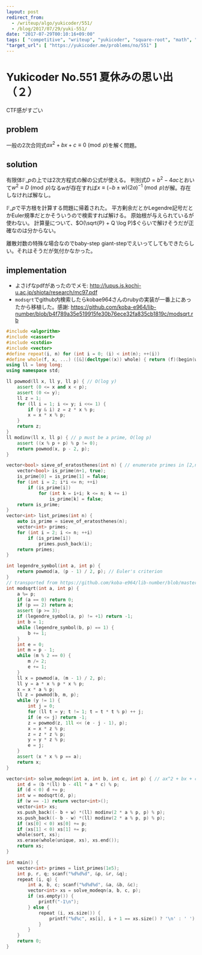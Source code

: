 ```yaml
---
layout: post
redirect_from:
  - /writeup/algo/yukicoder/551/
  - /blog/2017/07/29/yuki-551/
date: "2017-07-29T00:10:16+09:00"
tags: [ "competitive", "writeup", "yukicoder", "square-root", "math", "modulo" ]
"target_url": [ "https://yukicoder.me/problems/no/551" ]
---
```


# Yukicoder No.551 夏休みの思い出（２）

CTF感がすごい

## problem

一般の$2$次合同式$ax^2 + bx + c \equiv 0 \pmod{p}$を解く問題。

## solution

有限体$\mathbb{F}\_p$の上では$2$次方程式の解の公式が使える。
判別式$D = b^2 - 4ac$とおいて$w^2 \equiv D \pmod{p}$なる$w$が存在すれば$x \equiv (- b \pm w)(2a)^{-1} \pmod{p}$が解。存在しなければ解なし。

$\mathbb{F}\_p$で平方根を計算する問題に帰着された。
平方剰余だとかLegendre記号だとかEuler規準だとかそういうので検索すれば解ける。
原始根が与えられているが使わない。
計算量について、$O(\sqrt{P} + Q \log P)$ぐらいで解けそうだが正確なのは分からない。

離散対数の特殊な場合なのでbaby-step giant-stepでえいってしてもできたらしい。それはそうだが気付かなかった。

## implementation

-   よさげなpdfがあったのでメモ: <http://lupus.is.kochi-u.ac.jp/shiota/research/mc97.pdf>
-   `modsqrt`でgithub内検索したらkobae964さんのrubyの実装が一番上にあったから移植した。感謝: <https://github.com/koba-e964/lib-number/blob/b4f789a35e519915fe30b76ece32fa835cb1819c/modsqrt.rb>

``` c++
#include <algorithm>
#include <cassert>
#include <cstdio>
#include <vector>
#define repeat(i, n) for (int i = 0; (i) < int(n); ++(i))
#define whole(f, x, ...) ([&](decltype((x)) whole) { return (f)(begin(whole), end(whole), ## __VA_ARGS__); })(x)
using ll = long long;
using namespace std;

ll powmod(ll x, ll y, ll p) { // O(log y)
    assert (0 <= x and x < p);
    assert (0 <= y);
    ll z = 1;
    for (ll i = 1; i <= y; i <<= 1) {
        if (y & i) z = z * x % p;
        x = x * x % p;
    }
    return z;
}
ll modinv(ll x, ll p) { // p must be a prime, O(log p)
    assert ((x % p + p) % p != 0);
    return powmod(x, p - 2, p);
}

vector<bool> sieve_of_eratosthenes(int n) { // enumerate primes in [2,n] with O(n log log n)
    vector<bool> is_prime(n+1, true);
    is_prime[0] = is_prime[1] = false;
    for (int i = 2; i*i <= n; ++i)
        if (is_prime[i])
            for (int k = i+i; k <= n; k += i)
                is_prime[k] = false;
    return is_prime;
}
vector<int> list_primes(int n) {
    auto is_prime = sieve_of_eratosthenes(n);
    vector<int> primes;
    for (int i = 2; i <= n; ++i)
        if (is_prime[i])
            primes.push_back(i);
    return primes;
}

int legendre_symbol(int a, int p) {
    return powmod(a, (p - 1) / 2, p); // Euler's criterion
}
// transported from https://github.com/koba-e964/lib-number/blob/master/modsqrt.rb
int modsqrt(int a, int p) {
    a %= p;
    if (a == 0) return 0;
    if (p == 2) return a;
    assert (p >= 3);
    if (legendre_symbol(a, p) != +1) return -1;
    int b = 1;
    while (legendre_symbol(b, p) == 1) {
        b += 1;
    }
    int e = 0;
    int m = p - 1;
    while (m % 2 == 0) {
        m /= 2;
        e += 1;
    }
    ll x = powmod(a, (m - 1) / 2, p);
    ll y = a * x % p * x % p;
    x = x * a % p;
    ll z = powmod(b, m, p);
    while (y != 1) {
        int j = 0;
        for (ll t = y; t != 1; t = t * t % p) ++ j;
        if (e <= j) return -1;
        z = powmod(z, 1ll << (e - j - 1), p);
        x = x * z % p;
        z = z * z % p;
        y = y * z % p;
        e = j;
    }
    assert (x * x % p == a);
    return x;
}

vector<int> solve_modeqn(int a, int b, int c, int p) { // ax^2 + bx + c = 0 mod p
    int d = (b *(ll) b - 4ll * a * c) % p;
    if (d < 0) d += p;
    int w = modsqrt(d, p);
    if (w == -1) return vector<int>();
    vector<int> xs;
    xs.push_back((- b + w) *(ll) modinv(2 * a % p, p) % p);
    xs.push_back((- b - w) *(ll) modinv(2 * a % p, p) % p);
    if (xs[0] < 0) xs[0] += p;
    if (xs[1] < 0) xs[1] += p;
    whole(sort, xs);
    xs.erase(whole(unique, xs), xs.end());
    return xs;
}

int main() {
    vector<int> primes = list_primes(1e5);
    int p, r, q; scanf("%d%d%d", &p, &r, &q);
    repeat (i, q) {
        int a, b, c; scanf("%d%d%d", &a, &b, &c);
        vector<int> xs = solve_modeqn(a, b, c, p);
        if (xs.empty()) {
            printf("-1\n");
        } else {
            repeat (i, xs.size()) {
                printf("%d%c", xs[i], i + 1 == xs.size() ? '\n' : ' ');
            }
        }
    }
    return 0;
}
```
